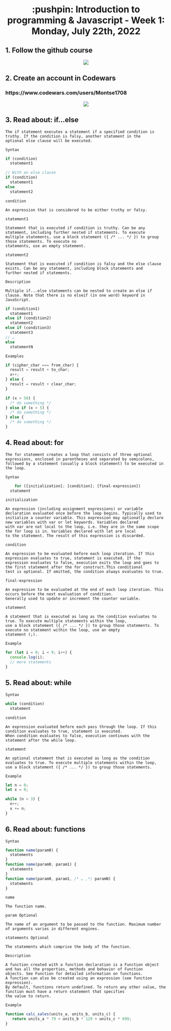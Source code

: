 <h1 align="center">:pushpin: Introduction to programming & Javascript - Week 1: Monday, July 22th, 2022</h1>

<h2>1. Follow the github course</h2>
<div align="center"><img src="https://i.ibb.co/xfGgZC7/imagen-2022-08-01-143326528.png"/></div>

<h2>2. Create an account in Codewars</h2>
<h3>https://www.codewars.com/users/Montse1708</h3>
<div align="center"><img src="https://i.ibb.co/jvQZ6GY/imagen-2022-08-01-144237553.png"/></div>
<h2>3. Read about: if...else</h2>
  
    The if statement executes a statement if a specified condition is truthy. If the condition is falsy, another statement in the 
    optional else clause will be executed.
`Syntax`
```javascript
if (condition)
  statement1

// With an else clause
if (condition)
  statement1
else
  statement2
```

`condition`
    
    An expression that is considered to be either truthy or falsy.

`statement1`

    Statement that is executed if condition is truthy. Can be any statement, including further nested if statements. To execute 
    multiple statements, use a block statement ({ /* ... */ }) to group those statements. To execute no 
    statements, use an empty statement.

`statement2`

    Statement that is executed if condition is falsy and the else clause exists. Can be any statement, including block statements and 
    further nested if statements.

`Description`

    Multiple if...else statements can be nested to create an else if clause. Note that there is no elseif (in one word) keyword in 
    JavaScript.
```javascript
if (condition1)
  statement1
else if (condition2)
  statement2
else if (condition3)
  statement3
// …
else
  statementN
  ```
`Examples`
```javascript
if (cipher_char === from_char) {
  result = result + to_char;
  x++;
} else {
  result = result + clear_char;
}
```
```javascript
if (x > 50) {
  /* do something */
} else if (x > 5) {
  /* do something */
} else {
  /* do something */
}
```

<h2>4. Read about: for</h2>

    The for statement creates a loop that consists of three optional expressions, enclosed in parentheses and separated by semicolons, 
    followed by a statement (usually a block statement) to be executed in the loop.
`Syntax`
```javascript
    for ([initialization]; [condition]; [final-expression])
  statement
``` 
`initialization`
  
    An expression (including assignment expressions) or variable declaration evaluated once before the loop begins. Typically used to 
    initialize a counter variable. This expression may optionally declare new variables with var or let keywords. Variables declared 
    with var are not local to the loop, i.e. they are in the same scope the for loop is in. Variables declared with let are local 
    to the statement. The result of this expression is discarded.

`condition`

    An expression to be evaluated before each loop iteration. If this expression evaluates to true, statement is executed. If the 
    expression evaluates to false, execution exits the loop and goes to the first statement after the for construct.This conditional
    test is optional. If omitted, the condition always evaluates to true.

`final-expression`

    An expression to be evaluated at the end of each loop iteration. This occurs before the next evaluation of condition. 
    Generally used to update or increment the counter variable.

`statement`

    A statement that is executed as long as the condition evaluates to true. To execute multiple statements within the loop, 
    use a block statement ({ /* ... */ }) to group those statements. To execute no statement within the loop, use an empty
    statement (;).
    
`Example`
```javascript
for (let i = 0; i < 9; i++) {
  console.log(i);
  // more statements
}
```
    
<h2>5. Read about: while</h2>

`Syntax`

```javascript
while (condition)
  statement
```
`condition`

    An expression evaluated before each pass through the loop. If this condition evaluates to true, statement is executed. 
    When condition evaluates to false, execution continues with the statement after the while loop.

`statement`

    An optional statement that is executed as long as the condition evaluates to true. To execute multiple statements within the loop, 
    use a block statement ({ /* ... */ }) to group those statements.

`Example`
```javascript
let n = 0;
let x = 0;

while (n < 3) {
  n++;
  x += n;
}
```
<h2>6. Read about: functions</h2>

`Syntax`

```javascript
function name(param0) {
  statements
}
function name(param0, param1) {
  statements
}
function name(param0, param1, /* … ,*/ paramN) {
  statements
}
```

`name`

    The function name.

`param Optional` 

    The name of an argument to be passed to the function. Maximum number of arguments varies in different engines.

`statements Optional`
    
    The statements which comprise the body of the function.

`Description`

    A function created with a function declaration is a Function object and has all the properties, methods and behavior of Function 
    objects. See Function for detailed information on functions.
    A function can also be created using an expression (see function expression).
    By default, functions return undefined. To return any other value, the function must have a return statement that specifies 
    the value to return.
  
`Example`
```javascript
function calc_sales(units_a, units_b, units_c) {
   return units_a * 79 + units_b * 129 + units_c * 699;
}
```
